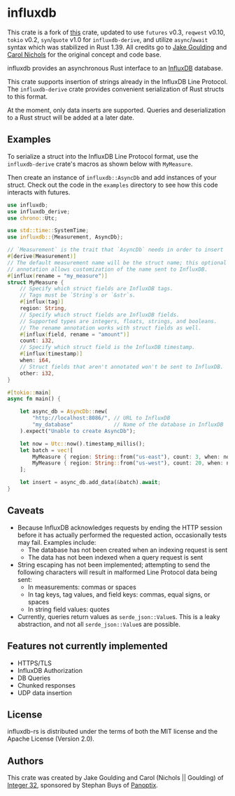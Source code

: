 # influxdb

This crate is a fork of [this] crate, updated to use `futures` v0.3, `reqwest` v0.10, `tokio` v0.2, `syn`/`quote` v1.0 for `influxdb-derive`, and utilize `async`/`await` syntax which was stabilized in Rust 1.39. All credits go to [Jake Goulding] and [Carol Nichols] for the original concept and code base.


influxdb provides an asynchronous Rust interface to an [InfluxDB][] database.


This crate supports insertion of strings already in the InfluxDB Line Protocol.
The `influxdb-derive` crate provides convenient serialization of Rust structs
to this format.

At the moment, only data inserts are supported. Queries and deserialization to a Rust struct will be added at a later date.

[InfluxDB]: https://www.influxdata.com/
[this]: https://github.com/panoptix-za/influxdb-rs
[Carol Nichols]: https://github.com/carols10cents
[Jake Goulding]: https://github.com/shepmaster

## Examples

To serialize a struct into the InfluxDB Line Protocol format, use the
`influxdb-derive` crate's macros as shown below with `MyMeasure`.

Then create an instance of `influxdb::AsyncDb` and add instances of your
struct. Check out the code in the `examples` directory to see how this code
interacts with futures.

```rust
use influxdb;
use influxdb_derive;
use chrono::Utc;

use std::time::SystemTime;
use influxdb::{Measurement, AsyncDb};

// `Measurement` is the trait that `AsyncDb` needs in order to insert
#[derive(Measurement)]
// The default measurement name will be the struct name; this optional
// annotation allows customization of the name sent to InfluxDB.
#[influx(rename = "my_measure")]
struct MyMeasure {
    // Specify which struct fields are InfluxDB tags.
    // Tags must be `String`s or `&str`s.
    #[influx(tag)]
    region: String,
    // Specify which struct fields are InfluxDB fields.
    // Supported types are integers, floats, strings, and booleans.
    // The rename annotation works with struct fields as well.
    #[influx(field, rename = "amount")]
    count: i32,
    // Specify which struct field is the InfluxDB timestamp.
    #[influx(timestamp)]
    when: i64,
    // Struct fields that aren't annotated won't be sent to InfluxDB.
    other: i32,
}

#[tokio::main]
async fn main() {

    let async_db = AsyncDb::new(
        "http://localhost:8086/", // URL to InfluxDB
        "my_database"             // Name of the database in InfluxDB
    ).expect("Unable to create AsyncDb");

    let now = Utc::now().timestamp_millis();
    let batch = vec![
        MyMeasure { region: String::from("us-east"), count: 3, when: now, other: 0 },
        MyMeasure { region: String::from("us-west"), count: 20, when: now, other: 1 },
    ];

    let insert = async_db.add_data(&batch).await;
}
```

## Caveats

- Because InfluxDB acknowledges requests by ending the HTTP session before it
  has actually performed the requested action, occasionally tests may fail.
  Examples include:
  - The database has not been created when an indexing request is sent
  - The data has not been indexed when a query request is sent
- String escaping has not been implemented; attempting to send the following
  characters will result in malformed Line Protocol data being sent:
  - In measurements: commas or spaces
  - In tag keys, tag values, and field keys: commas, equal signs, or spaces
  - In string field values: quotes
- Currently, queries return values as `serde_json::Value`s. This is a leaky
  abstraction, and not all `serde_json::Value`s are possible.

## Features not currently implemented

- HTTPS/TLS
- InfluxDB Authorization
- DB Queries
- Chunked responses
- UDP data insertion

## License

influxdb-rs is distributed under the terms of both the MIT license and the
Apache License (Version 2.0).

## Authors

This crate was created by Jake Goulding and Carol (Nichols || Goulding) of
[Integer 32][], sponsored by Stephan Buys of [Panoptix][].

[Integer 32]: http://www.integer32.com/
[Panoptix]: http://www.panoptix.co.za/
